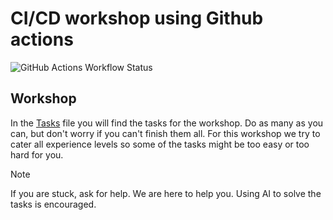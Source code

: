 # CI/CD workshop using Github actions
![GitHub Actions Workflow Status](https://img.shields.io/github/actions/workflow/status/:user/:repo/:workflow)
## Workshop

In the [Tasks](./tasks.md) file you will find the tasks for the workshop. Do as many as you can, but don't worry if you can't finish them all.
For this workshop we try to cater all experience levels so some of the tasks might be too easy or too hard for you.

> [!NOTE]
> If you are stuck, ask for help. We are here to help you.
> Using AI to solve the tasks is encouraged.


